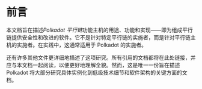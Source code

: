 # 前言

本文档旨在描述*Polkadot 平行链*功能主机的用途、功能和实现——即为组成平行链提供安全性和改进的软件。它不是针对特定平行链的实施者，而是针对平行链主机的实施者。在实践中，这通常适用于 Polkadot 的实施者。

还有许多其他文件更详细地描述了这项研究。所有引用的文档都将在此处链接，并应与本文档一起阅读，以便更好地理解全貌。然而，这是唯一一份旨在描述 Polkadot 将大部分研究具体实例化到低级技术细节和软件架构的关键方面的文档。

